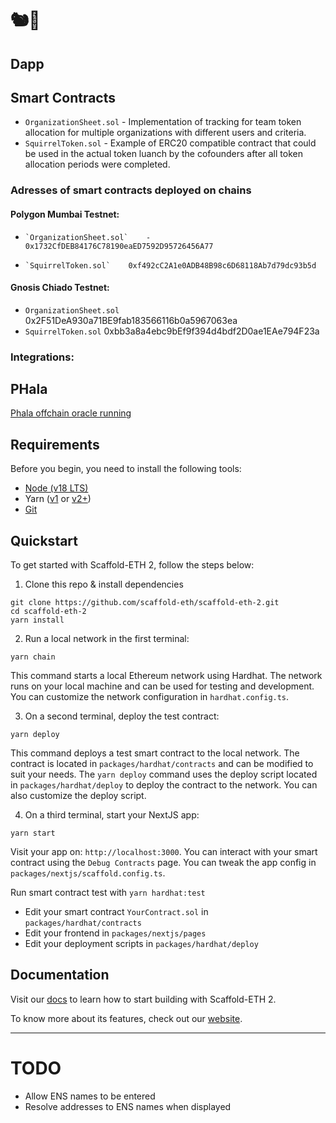 # 🐿️🥜

## Dapp

## Smart Contracts

- `OrganizationSheet.sol` - Implementation of tracking for team token allocation for multiple organizations with different users and criteria.
- `SquirrelToken.sol` - Example of ERC20 compatible contract that could be used in the actual token luanch by the cofounders after all token allocation periods were completed.

### Adresses of smart contracts deployed on chains

#### Polygon Mumbai Testnet:

-     `OrganizationSheet.sol`    -    0x1732CfDEB84176C78190eaED7592D95726456A77
-     `SquirrelToken.sol`    0xf492cC2A1e0ADB48B98c6D68118Ab7d79dc93b5d

#### Gnosis Chiado Testnet:

- `OrganizationSheet.sol` 0x2F51DeA930a71BE9fab183566116b0a5967063ea
- `SquirrelToken.sol` 0xbb3a8a4ebc9bEf9f394d4bdf2D0ae1EAe794F23a

### Integrations:

## PHala

[Phala offchain oracle running](./Capture111.PNG)

## Requirements

Before you begin, you need to install the following tools:

- [Node (v18 LTS)](https://nodejs.org/en/download/)
- Yarn ([v1](https://classic.yarnpkg.com/en/docs/install/) or [v2+](https://yarnpkg.com/getting-started/install))
- [Git](https://git-scm.com/downloads)

## Quickstart

To get started with Scaffold-ETH 2, follow the steps below:

1. Clone this repo & install dependencies

```
git clone https://github.com/scaffold-eth/scaffold-eth-2.git
cd scaffold-eth-2
yarn install
```

2. Run a local network in the first terminal:

```
yarn chain
```

This command starts a local Ethereum network using Hardhat. The network runs on your local machine and can be used for testing and development. You can customize the network configuration in `hardhat.config.ts`.

3. On a second terminal, deploy the test contract:

```
yarn deploy
```

This command deploys a test smart contract to the local network. The contract is located in `packages/hardhat/contracts` and can be modified to suit your needs. The `yarn deploy` command uses the deploy script located in `packages/hardhat/deploy` to deploy the contract to the network. You can also customize the deploy script.

4. On a third terminal, start your NextJS app:

```
yarn start
```

Visit your app on: `http://localhost:3000`. You can interact with your smart contract using the `Debug Contracts` page. You can tweak the app config in `packages/nextjs/scaffold.config.ts`.

Run smart contract test with `yarn hardhat:test`

- Edit your smart contract `YourContract.sol` in `packages/hardhat/contracts`
- Edit your frontend in `packages/nextjs/pages`
- Edit your deployment scripts in `packages/hardhat/deploy`

## Documentation

Visit our [docs](https://docs.scaffoldeth.io) to learn how to start building with Scaffold-ETH 2.

To know more about its features, check out our [website](https://scaffoldeth.io).

---

# TODO

- Allow ENS names to be entered
- Resolve addresses to ENS names when displayed
